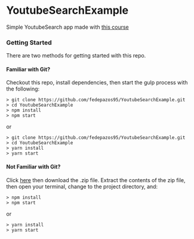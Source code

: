 # YoutubeSearchExample

Simple YoutubeSearch app made with [this course](https://www.udemy.com/react-redux/)

### Getting Started

There are two methods for getting started with this repo.

#### Familiar with Git?
Checkout this repo, install dependencies, then start the gulp process with the following:

```
> git clone https://github.com/fedepazos95/YoutubeSearchExample.git
> cd YoutubeSearchExample
> npm install
> npm start
```
or

```
> git clone https://github.com/fedepazos95/YoutubeSearchExample.git
> cd YoutubeSearchExample
> yarn install
> yarn start
```


#### Not Familiar with Git?
Click [here](https://github.com/fedepazos95/YoutubeSearchExample.git) then download the .zip file.  Extract the contents of the zip file, then open your terminal, change to the project directory, and:

```
> npm install
> npm start
```
or

```
> yarn install
> yarn start
```
